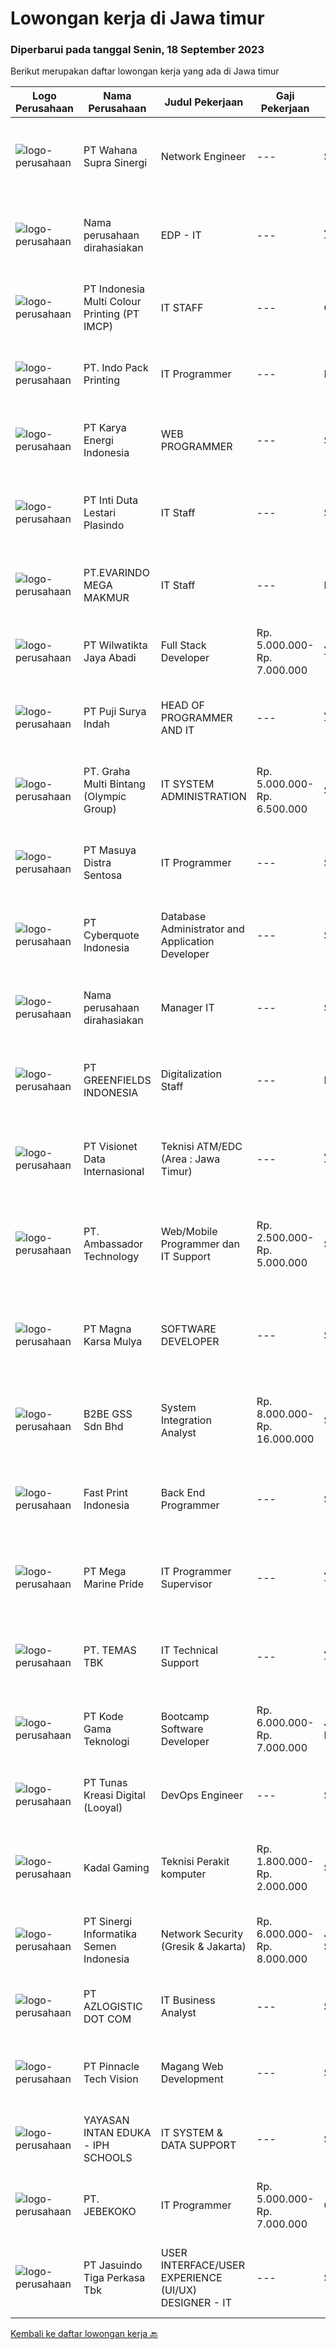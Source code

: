 
  # Lowongan kerja di Jawa timur

  ### Diperbarui pada tanggal Senin, 18 September 2023

  Berikut merupakan daftar lowongan kerja yang ada di Jawa timur

  |Logo Perusahaan | Nama Perusahaan | Judul Pekerjaan | Gaji Pekerjaan | Lokasi | Deskripsi | Tanggal diunggah | Pranala |
  | -------------- | --------------- | --------------- | --------- | --------- | -------------- | ------- | ----------- |
  |![logo-perusahaan](https://image-service-cdn.seek.com.au/aa84356ed1d40eb63c1535f9da85dc9cf4a33d24/ee4dce1061f3f616224767ad58cb2fc751b8d2dc)|PT Wahana Supra Sinergi|Network Engineer|---|Surabaya|Keuntungan Transportation and accommodation allowance Overtime allowance Deskripsi Pekerjaan Candidate must possess at least Bachelor's Degree in...|Jumat, 15 September 2023|https://www.jobstreet.co.id/id/job/network-engineer-4471411?token=0~a8251090-cefe-443b-b43b-b6bbf0e000f1&sectionRank=1&jobId=jobstreet-id-job-4471411|
|![logo-perusahaan](https://i.ibb.co/sqvTCh9/112815900-stock-vector-no-image-available-icon-flat-vector.webp)|Nama perusahaan dirahasiakan|EDP - IT|---|Jawa Timur|Pendidikan Min. D3/S1 Managemen Informasi Sistem / Teknik Informatika. Mempunyai pengalaman minimal 5 tahun bekerja sebagai EDP - IT. Memahami...|Sabtu, 16 September 2023|https://www.jobstreet.co.id/id/job/edp-it-4471867?token=0~a8251090-cefe-443b-b43b-b6bbf0e000f1&sectionRank=2&jobId=jobstreet-id-job-4471867|
|![logo-perusahaan](https://image-service-cdn.seek.com.au/61a258c057663d92d36941febbbea7cff494c164/ee4dce1061f3f616224767ad58cb2fc751b8d2dc)|PT Indonesia Multi Colour Printing (PT IMCP)|IT STAFF|---|Cileungsi|We are expand our IT Team to support our operational activities with open these 2 position: IT Staff (Mobile Programmer based) .IT Hardware General...|Jumat, 15 September 2023|https://www.jobstreet.co.id/id/job/it-staff-4470415?token=0~a8251090-cefe-443b-b43b-b6bbf0e000f1&sectionRank=3&jobId=jobstreet-id-job-4470415|
|![logo-perusahaan](https://image-service-cdn.seek.com.au/f8cb2581fdb5b0195634d8473ad7084746cf1b6d/ee4dce1061f3f616224767ad58cb2fc751b8d2dc)|PT. Indo Pack Printing|IT Programmer|---|Mojokerto|Job Description: Analisa performa sistem teknologi yang digunakan dalam proses kerja di perusahaan Merancang, membuat kode program, dan menguji...|Sabtu, 16 September 2023|https://www.jobstreet.co.id/id/job/it-programmer-4471846?token=0~a8251090-cefe-443b-b43b-b6bbf0e000f1&sectionRank=4&jobId=jobstreet-id-job-4471846|
|![logo-perusahaan](https://image-service-cdn.seek.com.au/18f94de44e345486b3d55ddad204fbba6c85b042/ee4dce1061f3f616224767ad58cb2fc751b8d2dc)|PT Karya Energi Indonesia|WEB  PROGRAMMER|---|Surabaya|Mengelola dan membuat program untuk kebutuhan perusahaan Menghasilkan program dari hasil kolaborasi Business Analysts dan Users Memformulasikan...|Kamis, 14 September 2023|https://www.jobstreet.co.id/id/job/web-programmer-4470174?token=0~a8251090-cefe-443b-b43b-b6bbf0e000f1&sectionRank=5&jobId=jobstreet-id-job-4470174|
|![logo-perusahaan](https://image-service-cdn.seek.com.au/3aff367db47f849c87c8e47090ed2171666ec750/ee4dce1061f3f616224767ad58cb2fc751b8d2dc)|PT Inti Duta Lestari Plasindo|IT Staff|---|Surabaya|Mengembangkan dan troubleshooting coding software dan aplikasi sesuai dengan kebutuhan. Melakukan instalasi, pemeliharaan dan perbaikan software,...|Senin, 11 September 2023|https://www.jobstreet.co.id/id/job/it-staff-4465760?token=0~a8251090-cefe-443b-b43b-b6bbf0e000f1&sectionRank=6&jobId=jobstreet-id-job-4465760|
|![logo-perusahaan](https://i.ibb.co/sqvTCh9/112815900-stock-vector-no-image-available-icon-flat-vector.webp)|PT.EVARINDO MEGA MAKMUR|IT Staff|---|Pasuruan|Kualifikasi : Pendidikan minimal S1 teknik informatika / teknik komputer / sistem informasi Berusia maksimal 35 tahun Memiliki pengalaman minimal 2...|Senin, 11 September 2023|https://www.jobstreet.co.id/id/job/it-staff-4466040?token=0~a8251090-cefe-443b-b43b-b6bbf0e000f1&sectionRank=7&jobId=jobstreet-id-job-4466040|
|![logo-perusahaan](https://image-service-cdn.seek.com.au/2e5899e2b68e2e259bedf9b06b55caae21f04da5/ee4dce1061f3f616224767ad58cb2fc751b8d2dc)|PT Wilwatikta Jaya Abadi|Full Stack Developer|Rp. 5.000.000-Rp. 7.000.000|Jawa Timur|We are looking for a Software Developer to build and implement functional programs. You will work with other Developers and Product/Project Managers...|Jumat, 15 September 2023|https://www.jobstreet.co.id/id/job/full-stack-developer-4471030?token=0~a8251090-cefe-443b-b43b-b6bbf0e000f1&sectionRank=8&jobId=jobstreet-id-job-4471030|
|![logo-perusahaan](https://image-service-cdn.seek.com.au/2aad4add9d18e7dae6494763f39ffdbf34a320ef/ee4dce1061f3f616224767ad58cb2fc751b8d2dc)|PT Puji Surya Indah|HEAD OF PROGRAMMER AND IT|---|Jawa Timur|Deskripsi Pekerjaan Melakukan serta Bertanggung jawab atas pengembangan dan peningkatan sistem IT terutama PROGRAM / SOFTWARE Melakukan analisis...|Senin, 11 September 2023|https://www.jobstreet.co.id/id/job/head-of-programmer-and-it-4464961?token=0~a8251090-cefe-443b-b43b-b6bbf0e000f1&sectionRank=9&jobId=jobstreet-id-job-4464961|
|![logo-perusahaan](https://image-service-cdn.seek.com.au/3ac46741f1617158eaa473b77b3b698a0c118f26/ee4dce1061f3f616224767ad58cb2fc751b8d2dc)|PT. Graha Multi Bintang (Olympic Group)|IT SYSTEM ADMINISTRATION|Rp. 5.000.000-Rp. 6.500.000|Surabaya|Memelihara dan mendesain cluster server untuk kebutuhan perusahaan Memelihara database dilingkungan perusahaan Menginstall dan memaintain server yang...|Senin, 11 September 2023|https://www.jobstreet.co.id/id/job/it-system-administration-4465930?token=0~a8251090-cefe-443b-b43b-b6bbf0e000f1&sectionRank=10&jobId=jobstreet-id-job-4465930|
|![logo-perusahaan](https://image-service-cdn.seek.com.au/ad7f7b1867b6a11553cbcdaa84a49d43e3e65279/ee4dce1061f3f616224767ad58cb2fc751b8d2dc)|PT Masuya Distra Sentosa|IT Programmer|---|Surabaya|Develop Android mobile, Desktop and web-based applications Actively involved in business flow process development lifecycle Monitoring and perfoming...|Rabu, 13 September 2023|https://www.jobstreet.co.id/id/job/it-programmer-4468027?token=0~a8251090-cefe-443b-b43b-b6bbf0e000f1&sectionRank=11&jobId=jobstreet-id-job-4468027|
|![logo-perusahaan](https://image-service-cdn.seek.com.au/5e0de12e9b5a618691961880926bcdb645e26350/ee4dce1061f3f616224767ad58cb2fc751b8d2dc)|PT Cyberquote Indonesia|Database Administrator and Application Developer|---|Surabaya|Work Location:Surabaya, Jawa Timur (WFO)Responsibilities: Create and manage database reports, visualization, and dashboards. Performance tuning of...|Rabu, 13 September 2023|https://www.jobstreet.co.id/id/job/database-administrator-and-application-developer-4468775?token=0~a8251090-cefe-443b-b43b-b6bbf0e000f1&sectionRank=12&jobId=jobstreet-id-job-4468775|
|![logo-perusahaan](https://i.ibb.co/sqvTCh9/112815900-stock-vector-no-image-available-icon-flat-vector.webp)|Nama perusahaan dirahasiakan|Manager IT|---|Surabaya|Kualifikasi : Usia maksimal 40 tahun Pendidikan minimal S1 Memiliki pengalaman minimal 2 tahun sebagai IT Manager Memiliki pengalaman mengelola...|Senin, 11 September 2023|https://www.jobstreet.co.id/id/job/manager-it-4465385?token=0~a8251090-cefe-443b-b43b-b6bbf0e000f1&sectionRank=13&jobId=jobstreet-id-job-4465385|
|![logo-perusahaan](https://image-service-cdn.seek.com.au/4accf17966628c7af07b1e6f1970a0a92a763bf6/ee4dce1061f3f616224767ad58cb2fc751b8d2dc)|PT GREENFIELDS INDONESIA|Digitalization Staff|---|Malang|Job Descriptions :- Develop and maintain web applications using Reactjs (NextJS), NodeJS, MS-SQL, based on business objectives and company strategy.-...|Rabu, 13 September 2023|https://www.jobstreet.co.id/id/job/digitalization-staff-4468390?token=0~a8251090-cefe-443b-b43b-b6bbf0e000f1&sectionRank=14&jobId=jobstreet-id-job-4468390|
|![logo-perusahaan](https://image-service-cdn.seek.com.au/84d23b3586ee4efd70ea62878095fcc6b1639e33/ee4dce1061f3f616224767ad58cb2fc751b8d2dc)|PT Visionet Data Internasional|Teknisi ATM/EDC (Area : Jawa Timur)|---|Jawa Timur|*) Menangani kebutuhan pelanggan di lokasi pelanggan agar terpenuhi SLA yang telah ditentukan.*) Menganalisa problem/case dengan akurat untuk...|Rabu, 13 September 2023|https://www.jobstreet.co.id/id/job/teknisi-atm-edc-area-%3A-jawa-timur-4468086?token=0~a8251090-cefe-443b-b43b-b6bbf0e000f1&sectionRank=15&jobId=jobstreet-id-job-4468086|
|![logo-perusahaan](https://image-service-cdn.seek.com.au/59a21548ef737b275dce2a6c07a34e2e30a6f12c/ee4dce1061f3f616224767ad58cb2fc751b8d2dc)|PT. Ambassador Technology|Web/Mobile Programmer dan IT Support|Rp. 2.500.000-Rp. 5.000.000|Surabaya|Menguasai PHP (Native preferred) MySQL/Postgre/Cassandra Linux Jquery Web design CCTV Perbaikan Komputer (Windows dan Linux) Jaringan kabel LAN dan...|Senin, 11 September 2023|https://www.jobstreet.co.id/id/job/web-mobile-programmer-dan-it-support-4465089?token=0~a8251090-cefe-443b-b43b-b6bbf0e000f1&sectionRank=16&jobId=jobstreet-id-job-4465089|
|![logo-perusahaan](https://image-service-cdn.seek.com.au/9d501194471a32159fb8f38019ea70489b9029ef/ee4dce1061f3f616224767ad58cb2fc751b8d2dc)|PT Magna Karsa Mulya|SOFTWARE DEVELOPER|---|Surabaya|Job Description: Mengintegrasikan API eksternal ke sistem internal Mengembangkan dan maintenance sistem existing (penambahan fitur, update, optimasi...|Rabu, 13 September 2023|https://www.jobstreet.co.id/id/job/software-developer-4468601?token=0~a8251090-cefe-443b-b43b-b6bbf0e000f1&sectionRank=17&jobId=jobstreet-id-job-4468601|
|![logo-perusahaan](https://image-service-cdn.seek.com.au/18ec80eab9af2a507e89498384e44ab6b5fd5fd3/ee4dce1061f3f616224767ad58cb2fc751b8d2dc)|B2BE GSS Sdn Bhd|System Integration Analyst|Rp. 8.000.000-Rp. 16.000.000|Surabaya|We are looking for an individual who has the enthusiasm and passion to implement and integrate business systems according to the client’s needs.As a...|Senin, 11 September 2023|https://www.jobstreet.co.id/id/job/system-integration-analyst-5520759/origin/my?token=0~a8251090-cefe-443b-b43b-b6bbf0e000f1&sectionRank=18&jobId=jobstreet-my-job-5520759|
|![logo-perusahaan](https://image-service-cdn.seek.com.au/1d4d7b9097571734d30666111636a7c81c070ead/ee4dce1061f3f616224767ad58cb2fc751b8d2dc)|Fast Print Indonesia|Back End Programmer|---|Surabaya|KUALIFIKASI: Pendidikan minimal SMA / SMK. Fresh Graduate welcome. Menguasai bahasa Python, PHP, HTML, CSS, dan JSS. Menguasai Databse PostgreSQL,...|Selasa, 12 September 2023|https://www.jobstreet.co.id/id/job/back-end-programmer-4466382?token=0~a8251090-cefe-443b-b43b-b6bbf0e000f1&sectionRank=19&jobId=jobstreet-id-job-4466382|
|![logo-perusahaan](https://image-service-cdn.seek.com.au/c2d1b10e65f5a153629011d5886a8b3d0e1913fb/ee4dce1061f3f616224767ad58cb2fc751b8d2dc)|PT Mega Marine Pride|IT Programmer Supervisor|---|Jawa Timur|Deskripsi Pekerjaan : Melakukan analisa alur sistem di ERP yang sesuai dengan business proses perusahaan Melakukan pengelolaan atau perbaikan aplikasi...|Senin, 11 September 2023|https://www.jobstreet.co.id/id/job/it-programmer-supervisor-4465809?token=0~a8251090-cefe-443b-b43b-b6bbf0e000f1&sectionRank=20&jobId=jobstreet-id-job-4465809|
|![logo-perusahaan](https://image-service-cdn.seek.com.au/e2423c6c392e609b05eff65c122a884d10ea37fd/ee4dce1061f3f616224767ad58cb2fc751b8d2dc)|PT. TEMAS TBK|IT Technical Support|---|Jawa Timur|Kualifikasi : Pendidikan minimal S1 Jurusan Komputer/ Informatika/ Telekomunikasi Memiliki pengalaman kerja minimal 1 tahun sebagai IT Infrastructure,...|Kamis, 07 September 2023|https://www.jobstreet.co.id/id/job/it-technical-support-4462022?token=0~a8251090-cefe-443b-b43b-b6bbf0e000f1&sectionRank=21&jobId=jobstreet-id-job-4462022|
|![logo-perusahaan](https://image-service-cdn.seek.com.au/103560ab4445801244bb861c9d6649b3c811c66a/ee4dce1061f3f616224767ad58cb2fc751b8d2dc)|PT Kode Gama Teknologi|Bootcamp Software Developer|Rp. 6.000.000-Rp. 7.000.000|Jakarta Raya|Selected candidates should meet the following requirements: Age maximum 27 years old Possess at least a Diploma/Bachelor's Degree in Computer...|Senin, 11 September 2023|https://www.jobstreet.co.id/id/job/bootcamp-software-developer-4465771?token=0~a8251090-cefe-443b-b43b-b6bbf0e000f1&sectionRank=22&jobId=jobstreet-id-job-4465771|
|![logo-perusahaan](https://image-service-cdn.seek.com.au/04a7346107ad1b5a82a2c4f92cbc392918896e8a/ee4dce1061f3f616224767ad58cb2fc751b8d2dc)|PT Tunas Kreasi Digital (Looyal)|DevOps Engineer|---|Surabaya|Qualification At least 4 years of experience Bachelor's degree in Informatics Engineering Understanding and experience in programming languages such...|Selasa, 12 September 2023|https://www.jobstreet.co.id/id/job/devops-engineer-4467621?token=0~a8251090-cefe-443b-b43b-b6bbf0e000f1&sectionRank=23&jobId=jobstreet-id-job-4467621|
|![logo-perusahaan](https://i.ibb.co/sqvTCh9/112815900-stock-vector-no-image-available-icon-flat-vector.webp)|Kadal Gaming|Teknisi Perakit komputer|Rp. 1.800.000-Rp. 2.000.000|Surabaya|Tanggung Jawab Pekerjaan : Merakit PC Menjaga stocking untuk perakitan bertanggung jawab terhadap rakitan pcnya sendiri part time atau full time bisa....|Kamis, 14 September 2023|https://www.jobstreet.co.id/id/job/teknisi-perakit-komputer-4469248?token=0~a8251090-cefe-443b-b43b-b6bbf0e000f1&sectionRank=24&jobId=jobstreet-id-job-4469248|
|![logo-perusahaan](https://image-service-cdn.seek.com.au/23c760696b2a9478beb6171cd210a127edbc6a61/ee4dce1061f3f616224767ad58cb2fc751b8d2dc)|PT Sinergi Informatika Semen Indonesia|Network Security (Gresik & Jakarta)|Rp. 6.000.000-Rp. 8.000.000|Jakarta Selatan|PT Sinergi Informatika Semen Indonesia (SISI) looking for "Network Security (Gresik)", with requirements and responsibilities as below :Qualifications...|Senin, 11 September 2023|https://www.jobstreet.co.id/id/job/network-security-gresik-jakarta-4465625?token=0~a8251090-cefe-443b-b43b-b6bbf0e000f1&sectionRank=25&jobId=jobstreet-id-job-4465625|
|![logo-perusahaan](https://image-service-cdn.seek.com.au/72f03b328178a38363e0c862f8a81d1679cde49a/ee4dce1061f3f616224767ad58cb2fc751b8d2dc)|PT AZLOGISTIC DOT COM|IT Business Analyst|---|Surabaya|Job Descriptions: Analyse and evaluate the company's business processes and identify areas that need to be developed Collect, validate, and document...|Sabtu, 09 September 2023|https://www.jobstreet.co.id/id/job/it-business-analyst-4464368?token=0~a8251090-cefe-443b-b43b-b6bbf0e000f1&sectionRank=26&jobId=jobstreet-id-job-4464368|
|![logo-perusahaan](https://image-service-cdn.seek.com.au/52e777a15bbbcdc00ed4b64c8e2841a797409011/ee4dce1061f3f616224767ad58cb2fc751b8d2dc)|PT Pinnacle Tech Vision|Magang Web Development|---|Surabaya|Kualifikasi : Pendidikan Minimal D3 Teknik Informatika atau sejenis Memahami codeigniter dengan baik Bertanggung jawab, teliti dan multi tasking...|Kamis, 14 September 2023|https://www.jobstreet.co.id/id/job/magang-web-development-4470030?token=0~a8251090-cefe-443b-b43b-b6bbf0e000f1&sectionRank=27&jobId=jobstreet-id-job-4470030|
|![logo-perusahaan](https://i.ibb.co/sqvTCh9/112815900-stock-vector-no-image-available-icon-flat-vector.webp)|YAYASAN INTAN EDUKA - IPH SCHOOLS|IT SYSTEM & DATA SUPPORT|---|Surabaya|Qualification: Computer and Technology Literate is a must Have minimum 1 years experience in the same field Great leadership skills, Pleasing...|Kamis, 07 September 2023|https://www.jobstreet.co.id/id/job/it-system-data-support-4462245?token=0~a8251090-cefe-443b-b43b-b6bbf0e000f1&sectionRank=28&jobId=jobstreet-id-job-4462245|
|![logo-perusahaan](https://image-service-cdn.seek.com.au/60a2a0c75053735da1c6425241cfc25e52a69744/ee4dce1061f3f616224767ad58cb2fc751b8d2dc)|PT. JEBEKOKO|IT Programmer|Rp. 5.000.000-Rp. 7.000.000|Gresik|General Requirements : Good in Troubleshooting &amp; Problem-Solving skills. Excellent Observation, Creative &amp; Communication Skills. Ability to...|Jumat, 08 September 2023|https://www.jobstreet.co.id/id/job/it-programmer-4463592?token=0~a8251090-cefe-443b-b43b-b6bbf0e000f1&sectionRank=29&jobId=jobstreet-id-job-4463592|
|![logo-perusahaan](https://image-service-cdn.seek.com.au/f9cd043f1011fee386470591649d3e30b502df59/ee4dce1061f3f616224767ad58cb2fc751b8d2dc)|PT Jasuindo Tiga Perkasa Tbk|USER INTERFACE/USER EXPERIENCE (UI/UX) DESIGNER - IT|---|Sidoarjo|KUALIFIKASI : Pendidikan minimal S1 Ilmu Komputer/Informatika/Manajemen Informatika/Teknologi Informasi/Teknik Elektro. Pengalaman minimal 2 tahun...|Jumat, 08 September 2023|https://www.jobstreet.co.id/id/job/user-interface-user-experience-ui-ux-designer-it-4463838?token=0~a8251090-cefe-443b-b43b-b6bbf0e000f1&sectionRank=30&jobId=jobstreet-id-job-4463838|


  [Kembali ke daftar lowongan kerja 🔙](../README.md#daftar-lowongan-kerja)
  